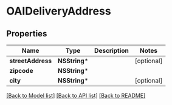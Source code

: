 # OAIDeliveryAddress

## Properties
Name | Type | Description | Notes
------------ | ------------- | ------------- | -------------
**streetAddress** | **NSString*** |  | [optional] 
**zipcode** | **NSString*** |  | 
**city** | **NSString*** |  | [optional] 

[[Back to Model list]](../README.md#documentation-for-models) [[Back to API list]](../README.md#documentation-for-api-endpoints) [[Back to README]](../README.md)


